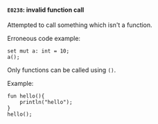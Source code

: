 #### `E0238`: invalid function call

Attempted to call something which isn't a function.

Erroneous code example:

```
set mut a: int = 10;
a();
```

Only functions can be called using `()`. 

Example:

```
fun hello(){
    println("hello");
}
hello();
```
